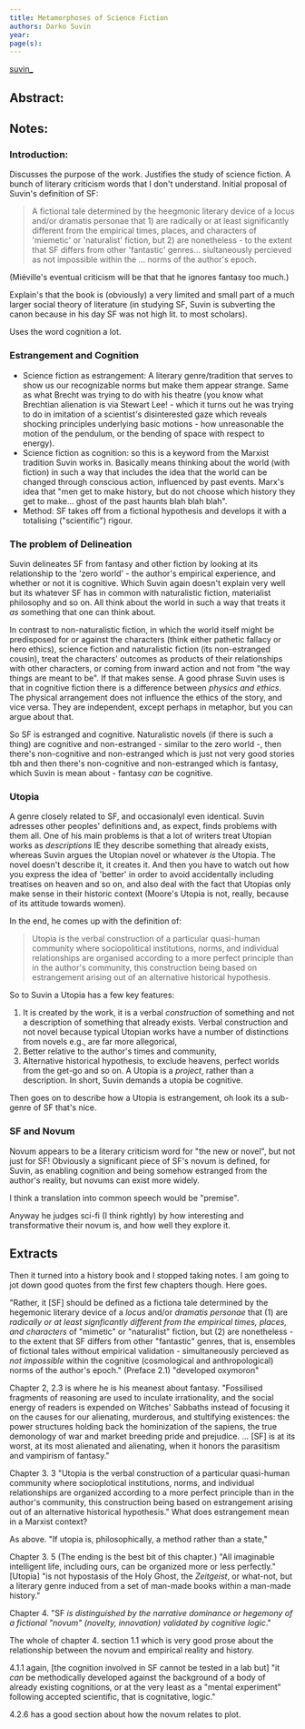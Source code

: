 ```yaml
---
title: Metamorphoses of Science Fiction
authors: Darko Suvin
year: 
page(s): 
---
```

[suvin_](zotero://select/items/@suvin_)

## Abstract:


## Notes:
### Introduction:
Discusses the purpose of the work. Justifies the study of science fiction. A bunch of literary criticism words that I don't understand. Initial proposal of Suvin's definition of SF:
> A fictional tale determined by the heegmonic literary device of a locus and/or dramatis personae that 1) are radically or at least significantly different from the empirical times, places, and characters of 'miemetic' or 'naturalist' fiction, but 2) are nonetheless - to the extent that SF differs from other 'fantastic' genres... siultaneously percieved as not impossible within the ... norms of the author's epoch.

(Miéville's eventual criticism will be that that he ignores fantasy too much.)

Explain's that the book is (obviously) a very limited and small part of a much larger social theory of literature (in studying SF, Suvin is subverting the canon because in his day SF was not high lit. to most scholars).

Uses the word cognition a lot.
### Estrangement and Cognition
- Science fiction as estrangement: A literary genre/tradition that serves to show us our recognizable norms but make them appear strange. Same as what Brecht was trying to do with his theatre (you know what Brechtian alienation is via Stewart Lee! - which it turns out he was trying to do in imitation of a scientist's disinterested gaze which reveals shocking principles underlying basic motions - how unreasonable the motion of the pendulum, or the bending of space with respect to energy).
- Science fiction as cognition: so this is a keyword from the Marxist tradition Suvin works in. Basically means thinking about the world (with fiction) in such a way that includes the idea that the world can be changed through conscious action, influenced by past events. Marx's idea that "men get to make history, but do not choose which history they get to make... ghost of the past haunts blah blah blah".
- Method: SF takes off from a fictional hypothesis and develops it with a totalising ("scientific") rigour.

### The problem of Delineation
Suvin delineates SF from fantasy and other fiction by looking at its relationship to the 'zero world' - the author's empirical experience, and whether or not it is cognitive. Which Suvin again doesn't explain very well but its whatever SF has in common with naturalistic fiction, materialist philosophy and so on. All think about the world in such a way that treats it *as* something that one can think about. 

In contrast to non-naturalistic fiction, in which the world itself might be predisposed for or against the characters (think either pathetic fallacy or  hero ethics), science fiction and naturalistic fiction (its non-estranged cousin), treat the characters' outcomes as products of their relationships with other characters, or coming from inward action and not from "the way things are meant to be". If that makes sense. A good phrase Suvin uses is that in cognitive fiction there is a difference between *physics and ethics*. The physical arrangement does not influence the ethics of the story, and vice versa. They are independent, except perhaps in metaphor, but you can argue about that.

So SF is estranged and cognitive. Naturalistic novels (if there is such a thing) are cognitive and non-estranged - similar to the zero world -, then there's non-cognitive and non-estranged which is just not very good stories tbh and then there's non-cognitive and non-estranged which is fantasy, which Suvin is mean about - fantasy *can* be cognitive.

### Utopia
A genre closely related to SF, and occasionalyl even identical. Suvin adresses other peoples' definitions and, as expect, finds problems with them all. One of his main problems is that a lot of writers treat Utopian works as *descriptions* IE they describe something that already exists, whereas Suvin argues the Utopian novel or whatever *is* the Utopia. The novel doesn't describe it, it creates it. And then you have to watch out how you express the idea of 'better' in order to avoid accidentally including treatises on heaven and so on, and also deal with the fact that Utopias only make sense in their historic context (Moore's Utopia is not, really, because of its attitude towards women). 

In the end, he comes up with the definition of: 
> Utopia is the verbal construction of a particular quasi-human community where sociopolitical institutions, norms, and individual relationships are organised according to a more perfect principle than in the author's community, this construction being based on estrangement arising out of an alternative historical hypothesis.

So to Suvin a Utopia has a few key features:
1) It is created by the work, it is a verbal *construction* of something and not a description of something that already exists. Verbal construction and not novel because typical Utopian works have a number of distinctions from novels e.g., are far more allegorical,
2) Better relative to the author's times and community,
3) Alternative historical hypothesis, to exclude heavens, perfect worlds from the get-go and so on. A Utopia is a *project*, rather than a description. 
In short, Suvin demands a utopia be cognitive.

Then goes on to describe how a Utopia is estrangement, oh look its a sub-genre of SF that's nice.

### SF and Novum
Novum appears to be a literary criticism word for "the new or novel", but not just for SF! Obviously a significant piece of SF's novum is defined, for Suvin, as enabling cognition and being somehow estranged from the author's reality, but novums can exist more widely. 

I think a translation into common speech would be "premise".

Anyway he judges sci-fi (I think rightly) by how interesting and transformative their novum is, and how well they explore it.

## Extracts
Then it turned into a history book and I stopped taking notes. I am going to jot down good quotes from the first few chapters though. Here goes.

"Rather, it \[SF\] should be defined as a fictiona tale determined by the hegemonic literary device of a *locus* and/or *dramatis personae* that (1) are *radically or at least signficantly different from the empirical times, places, and characters* of "mimetic" or "naturalist" fiction, but (2) are nonetheless - to the extent that SF differs from other "fantastic" genres, that is, ensembles of fictional tales without empirical validation - simultaneously percieved as *not impossible* within the cognitive (cosmological and anthropological) norms of the author's epoch." (Preface 2.1) "developed oxymoron"

Chapter 2, 2.3 is where he is his meanest about fantasy. "Fossilised fragments of reasoning are used to inculate irrationality, and the social energy of readers is expended on Witches' Sabbaths instead of focusing it on the causes for our alienating, murderous, and stultifying existences: the power structures holding back the hominization of the sapiens, the true demonology of war and market breeding pride and prejudice. ... \[SF\] is at its worst, at its most alienated and alienating, when it honors the parasitism and vampirism of fantasy." 

Chapter 3. 3 "Utopia is the verbal construction of a particular quasi-human community where socioplotical institutions, norms, and individual relationships are organized according to a more perfect principle than in the author's community, this construction being based on estrangement arising out of an alternative historical hypothesis." What does estrangement mean in a Marxist context?

As above. "If utopia is, philosophically, a method rather than a state,"

Chapter 3. 5 (The ending is the best bit of this chapter.) "All imaginable intelligent life, including ours, can be organized more or less perfectly." \[Utopia\] "is not hypostasis of the Holy Ghost, the *Zeitgeist*, or what-not, but a literary genre induced from a set of man-made books within a man-made history."

Chapter 4. "SF *is distinguished by the narrative dominance or hegemony of a fictional "novum" (novelty, innovation) validated by cognitive logic*."

The whole of chapter 4. section 1.1 which is very good prose about the relationship between the novum and empirical reality and history.

4.1.1 again, \[the cognition involved in SF cannot be tested in a lab but\] "it *can* be methodically developed against the background of a body of already existing cognitions, or at the very least as a "mental experiment" following accepted scientific, that is cognitative, logic."

4.2.6 has a good section about how the novum relates to plot.